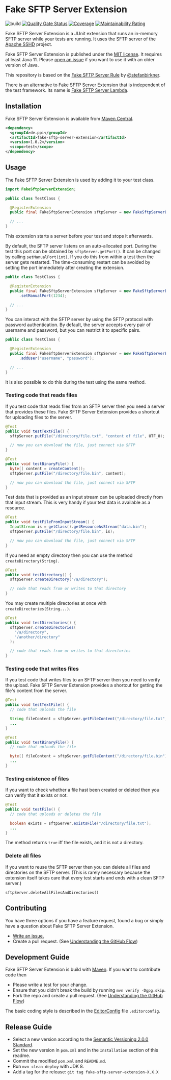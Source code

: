 # Fake SFTP Server Extension

![build](https://github.com/ppi-ag/fake-sftp-server-extension/actions/workflows/publish.yaml/badge.svg)
[![Quality Gate Status](https://sonarcloud.io/api/project_badges/measure?project=ppi-ag_fake-sftp-server-extension&metric=alert_status)](https://sonarcloud.io/summary/new_code?id=ppi-ag_fake-sftp-server-extension)
[![Coverage](https://sonarcloud.io/api/project_badges/measure?project=ppi-ag_fake-sftp-server-extension&metric=coverage)](https://sonarcloud.io/summary/new_code?id=ppi-ag_fake-sftp-server-extension)
[![Maintainability Rating](https://sonarcloud.io/api/project_badges/measure?project=ppi-ag_fake-sftp-server-extension&metric=sqale_rating)](https://sonarcloud.io/summary/new_code?id=ppi-ag_fake-sftp-server-extension)

Fake SFTP Server Extension is a JUnit extension that runs an in-memory SFTP server while your tests are running. It uses
the SFTP server of the
[Apache SSHD](http://mina.apache.org/sshd-project/index.html) project.

Fake SFTP Server Extension is published under the
[MIT license](http://opensource.org/licenses/MIT). It requires at least Java 11. Please
[open an issue](https://github.com/ppi-ag/fake-sftp-server-extension/issues/new)
if you want to use it with an older version of Java.

This repository is based on the [Fake SFTP Server Rule](https://github.com/stefanbirkner/fake-sftp-server-rule)
by [@stefanbirkner](https://github.com/stefanbirkner).

There is an alternative to Fake SFTP Server Extension that is independent of the test framework. Its name is
[Fake SFTP Server Lambda](https://github.com/stefanbirkner/fake-sftp-server-lambda).

## Installation

Fake SFTP Server Extension is available from
[Maven Central](https://search.maven.org/#search|ga|1|fake-sftp-server-extension).

```xml
<dependency>
  <groupId>de.ppi</groupId>
  <artifactId>fake-sftp-server-extension</artifactId>
  <version>1.0.2</version>
  <scope>test</scope>
</dependency>
```
## Usage

The Fake SFTP Server Extension is used by adding it to your test class.

```java
import FakeSftpServerExtension;

public class TestClass {

  @RegisterExtension
  public final FakeSftpServerExtension sftpServer = new FakeSftpServerExtension();

  // ...
}
```

This extension starts a server before your test and stops it afterwards.

By default, the SFTP server listens on an auto-allocated port. During the test this port can be obtained
by `sftpServer.getPort()`. It can be changed by calling `setManualPort(int)`. If you do this from within a test then the
server gets restarted. The time-consuming restart can be avoided by setting the port immediately after creating the
extension.

```java
public class TestClass {

  @RegisterExtension
  public final FakeSftpServerExtension sftpServer = new FakeSftpServerExtension()
      .setManualPort(1234);

  // ...
}
```

You can interact with the SFTP server by using the SFTP protocol with password
authentication. By default, the server accepts every pair of username and
password, but you can restrict it to specific pairs.

```java
public class TestClass {

  @RegisterExtension
  public final FakeSftpServerExtension sftpServer = new FakeSftpServerExtension()
      .addUser("username", "password");

  // ...
}
```

It is also possible to do this during the test using the same method.

### Testing code that reads files

If you test code that reads files from an SFTP server then you need a server that provides these files. Fake SFTP Server
Extension provides a shortcut for uploading files to the server.

```java
@Test
public void testTextFile() {
  sftpServer.putFile("/directory/file.txt", "content of file", UTF_8);

  // now you can download the file, just connect via SFTP
}

@Test
public void testBinaryFile() {
  byte[] content = createContent();
  sftpServer.putFile("/directory/file.bin", content);

  // now you can download the file, just connect via SFTP
}
```

Test data that is provided as an input stream can be uploaded directly from that
input stream. This is very handy if your test data is available as a resource.

```java
@Test
public void testFileFromInputStream() {
  InputStream is = getClass().getResourceAsStream("data.bin");
  sftpServer.putFile("/directory/file.bin", is);

  // now you can download the file, just connect via SFTP
}
```

If you need an empty directory then you can use the method
`createDirectory(String)`.

```java
@Test
public void testDirectory() {
  sftpServer.createDirectory("/a/directory");

  // code that reads from or writes to that directory
}
```

You may create multiple directories at once with `createDirectories(String...)`.

```java
@Test
public void testDirectories() {
  sftpServer.createDirectories(
    "/a/directory",
    "/another/directory"
  );

  // code that reads from or writes to that directories
}
```


### Testing code that writes files

If you test code that writes files to an SFTP server then you need to verify the upload. Fake SFTP Server Extension
provides a shortcut for getting the file's content from the server.

```java
@Test
public void testTextFile() {
  // code that uploads the file

  String fileContent = sftpServer.getFileContent("/directory/file.txt", UTF_8);
  ...
}

@Test
public void testBinaryFile() {
  // code that uploads the file

  byte[] fileContent = sftpServer.getFileContent("/directory/file.bin");
  ...
}
```

### Testing existence of files

If you want to check whether a file hast been created or deleted then you can
verify that it exists or not.

```java
@Test
public void testFile() {
  // code that uploads or deletes the file

  boolean exists = sftpServer.existsFile("/directory/file.txt");
  ...
}
```

The method returns `true` iff the file exists, and it is not a directory.

### Delete all files

If you want to reuse the SFTP server then you can delete all files and directories on the SFTP server. (This is rarely
necessary because the extension itself takes care that every test starts and ends with a clean SFTP server.)

    sftpServer.deleteAllFilesAndDirectories()

## Contributing

You have three options if you have a feature request, found a bug or simply have a question about Fake SFTP Server
Extension.

* [Write an issue.](https://github.com/ppi-ag/fake-sftp-server-extension/issues/new)
* Create a pull request. (See [Understanding the GitHub Flow](https://guides.github.com/introduction/flow/index.html))


## Development Guide

Fake SFTP Server Extension is build with [Maven](http://maven.apache.org/). If you want to contribute code then

* Please write a test for your change.
* Ensure that you didn't break the build by running `mvn verify -Dgpg.skip`.
* Fork the repo and create a pull request. (See [Understanding the GitHub Flow](https://guides.github.com/introduction/flow/index.html))

The basic coding style is described in the
[EditorConfig](http://editorconfig.org/) file `.editorconfig`.


## Release Guide

* Select a new version according to the
  [Semantic Versioning 2.0.0 Standard](http://semver.org/).
* Set the new version in `pom.xml` and in the `Installation` section of
  this readme.
* Commit the modified `pom.xml` and `README.md`.
* Run `mvn clean deploy` with JDK 8.
* Add a tag for the release: `git tag fake-sftp-server-extension-X.X.X`
